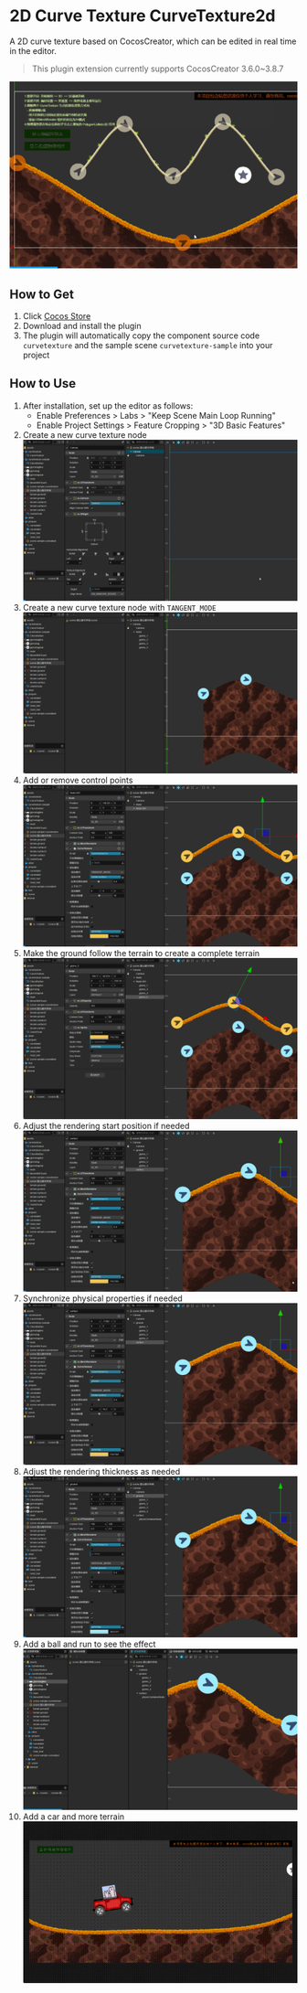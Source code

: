 # 2D Curve Texture CurveTexture2d

A 2D curve texture based on CocosCreator, which can be edited in real time in the editor.

> This plugin extension currently supports CocosCreator 3.6.0~3.8.7

![](/imgs/1.gif)

## How to Get

1. Click [Cocos Store](https://store.cocos.com/app/search?name=soida)
2. Download and install the plugin
3. The plugin will automatically copy the component source code `curvetexture` and the sample scene `curvetexture-sample` into your project

## How to Use

1. After installation, set up the editor as follows:
   - Enable Preferences > Labs > "Keep Scene Main Loop Running"
   - Enable Project Settings > Feature Cropping > "3D Basic Features"
2. Create a new curve texture node ![](/imgs/2.gif)
3. Create a new curve texture node with `TANGENT_MODE`![](/imgs/3.gif)
4. Add or remove control points ![](/imgs/4.gif)
5. Make the ground follow the terrain to create a complete terrain![](/imgs/5.gif)
6. Adjust the rendering start position if needed![](/imgs/6.gif)
7. Synchronize physical properties if needed![](/imgs/7.gif)
8. Adjust the rendering thickness as needed![](/imgs/8.gif)
9. Add a ball and run to see the effect![](/imgs/9.gif)
10. Add a car and more terrain![](/imgs/10.gif)
